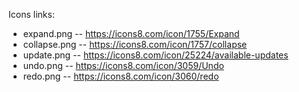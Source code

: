 Icons links:
* expand.png -- https://icons8.com/icon/1755/Expand
* collapse.png -- https://icons8.com/icon/1757/collapse
* update.png -- https://icons8.com/icon/25224/available-updates
* undo.png -- https://icons8.com/icon/3059/Undo
* redo.png -- https://icons8.com/icon/3060/redo

